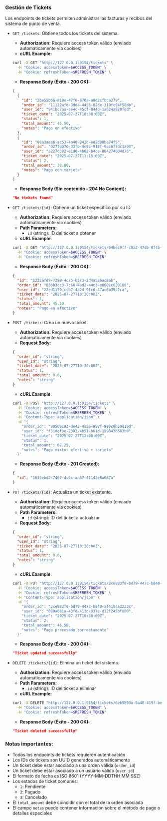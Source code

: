 ### Gestión de Tickets

Los endpoints de tickets permiten administrar las facturas y recibos del sistema de punto de venta.

- `GET /tickets`: Obtiene todos los tickets del sistema.
  - **Authorization:** Requiere access token válido (enviado automáticamente via cookies)
  - **cURL Example:**
  ```bash
  curl -X GET "http://127.0.0.1:9154/tickets" \
    -H "Cookie: accessToken=$ACCESS_TOKEN" \
    -H "Cookie: refreshToken=$REFRESH_TOKEN" \
  ```
  - **Response Body (Éxito - 200 OK):**
  ```json
  [
    {
      "id": "2be55b66-819e-47f6-870a-a0d2cfbca279",
      "order_id": "11122afd-3dda-4455-82de-310fc94f58db",
      "user_id": "941bc7aa-ee4c-45cf-844d-1a624a870fed",
      "ticket_date": "2025-07-27T10:30:00Z",
      "status": 1,
      "total_amount": 45.50,
      "notes": "Pago en efectivo"
    },
    {
      "id": "88a3aea6-ac53-4a40-842d-ee2d08be74f5",
      "order_id": "027fd070-33fb-4e5c-918f-9cc6f7dc1a94",
      "user_id": "a227d382-e1d0-4b02-b4ce-864274604d76",
      "ticket_date": "2025-07-27T11:15:00Z",
      "status": 2,
      "total_amount": 32.80,
      "notes": "Pago con tarjeta"
    }
  ]
  ```
  - **Response Body (Sin contenido - 204 No Content):**
  ```json
  "No tickets found"
  ```

- `GET /tickets/{id}`: Obtiene un ticket específico por su ID.
  - **Authorization:** Requiere access token válido (enviado automáticamente via cookies)
  - **Path Parameters:**
    - `id` (string): ID del ticket a obtener
  - **cURL Example:**
  ```bash
  curl -X GET "http://127.0.0.1:9154/tickets/64bec9ff-c8a2-47db-8f4b-f7d92b47dc1a" \
    -H "Cookie: accessToken=$ACCESS_TOKEN" \
    -H "Cookie: refreshToken=$REFRESH_TOKEN"
  ```
  - **Response Body (Éxito - 200 OK):**
  ```json
  {
    "id": "12226fd9-7299-4c75-b573-2d4a586ac8ab",
    "order_id": "83bb3cc3-7c60-4ad2-a4c3-e0601c028106",
    "user_id": "22ed1170-ccb7-4a2d-9fc6-47ac6b39c2ca",
    "ticket_date": "2025-07-27T10:30:00Z",
    "status": 1,
    "total_amount": 45.50,
    "notes": "Pago en efectivo"
  }
  ```

- `POST /tickets`: Crea un nuevo ticket.
  - **Authorization:** Requiere access token válido (enviado automáticamente via cookies)
  - **Request Body:**
  ```json
  {
    "order_id": "string",
    "user_id": "string",
    "ticket_date": "2025-07-27T10:30:00Z",
    "status": 1,
    "total_amount": 0.0,
    "notes": "string"
  }
  ```
  - **cURL Example:**
  ```bash
  curl -X POST "http://127.0.0.1:9154/tickets" \
    -H "Cookie: accessToken=$ACCESS_TOKEN" \
    -H "Cookie: refreshToken=$REFRESH_TOKEN" \
    -H "Content-Type: application/json" \
    -d '{
      "order_id": "80506193-de42-4a5e-958f-9e6c9b59d19d",
      "user_id": "f31def9e-2382-4b51-b61d-199843b663b0",
      "ticket_date": "2025-07-27T12:00:00Z",
      "status": 1,
      "total_amount": 67.25,
      "notes": "Pago mixto: efectivo + tarjeta"
    }'
  ```
  - **Response Body (Éxito - 201 Created):**
  ```json
  {
    "id": "1633ebd2-7462-4c6c-aa57-41143e8a087a"
  }
  ```

- `PUT /tickets/{id}`: Actualiza un ticket existente.
  - **Authorization:** Requiere access token válido (enviado automáticamente via cookies)
  - **Path Parameters:**
    - `id` (string): ID del ticket a actualizar
  - **Request Body:**
  ```json
  {
    "order_id": "string",
    "user_id": "string",
    "ticket_date": "2025-07-27T10:30:00Z",
    "status": 1,
    "total_amount": 0.0,
    "notes": "string"
  }
  ```
  - **cURL Example:**
  ```bash
  curl -X PUT "http://127.0.0.1:9154/tickets/2ce883f9-bd79-447c-b840-af418ca2223c" \
    -H "Cookie: accessToken=$ACCESS_TOKEN" \
    -H "Cookie: refreshToken=$REFRESH_TOKEN" \
    -H "Content-Type: application/json" \
    -d '{
      "order_id": "2ce883f9-bd79-447c-b840-af418ca2223c",
      "user_id": "089a081a-43fd-413d-937e-d12f245bf800",
      "ticket_date": "2025-07-27T10:30:00Z",
      "status": 2,
      "total_amount": 45.50,
      "notes": "Pago procesado correctamente"
    }'
  ```
  - **Response Body (Éxito - 200 OK):**
  ```json
  "Ticket updated successfully"
  ```

- `DELETE /tickets/{id}`: Elimina un ticket del sistema.
  - **Authorization:** Requiere access token válido (enviado automáticamente via cookies)
  - **Path Parameters:**
    - `id` (string): ID del ticket a eliminar
  - **cURL Example:**
  ```bash
  curl -X DELETE "http://127.0.0.1:9154/tickets/6eb9893a-8a48-419f-be2f-1353a5c0f43a" \
    -H "Cookie: accessToken=$ACCESS_TOKEN" \
    -H "Cookie: refreshToken=$REFRESH_TOKEN"
  ```
  - **Response Body (Éxito - 200 OK):**
  ```json
  "Ticket deleted successfully"
  ```

### Notas importantes:
- Todos los endpoints de tickets requieren autenticación 
- Los IDs de tickets son UUID generados automáticamente
- Un ticket debe estar asociado a una orden válida (`order_id`)
- Un ticket debe estar asociado a un usuario válido (`user_id`)
- El formato de fecha es ISO 8601 (YYYY-MM-DDTHH:MM:SSZ)
- Los estados de ticket comunes:
  - `1`: Pendiente
  - `2`: Pagado
  - `3`: Cancelado
- El `total_amount` debe coincidir con el total de la orden asociada
- El campo `notes` puede contener información sobre el método de pago o detalles especiales
